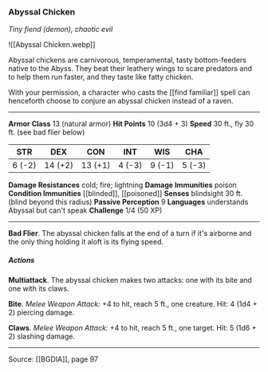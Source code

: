 ### Abyssal Chicken
_Tiny fiend (demon), chaotic evil_

![[Abyssal Chicken.webp]]

Abyssal chickens are carnivorous, temperamental, tasty bottom-feeders native to the Abyss. They beat their leathery wings to scare predators and to help them run faster, and they taste like fatty chicken.

With your permission, a character who casts the [[find familiar]] spell can henceforth choose to conjure an abyssal chicken instead of a raven.





---

**Armor Class** 13 (natural armor)
**Hit Points** 10 (3d4 + 3)
**Speed** 30 ft., fly 30 ft. (see bad flier below)

| STR     | DEX     | CON     | INT     | WIS     | CHA     |
|---------|---------|---------|---------|---------|---------|
| 6 (-2) | 14 (+2) | 13 (+1) | 4 (-3) | 9 (-1) | 5 (-3) |

**Damage Resistances** cold; fire; lightning
**Damage Immunities** poison
**Condition Immunities** [[blinded]], [[poisoned]]
**Senses** blindsight 30 ft. (blind beyond this radius)
**Passive Perception** 9
**Languages** understands Abyssal but can't speak
**Challenge** 1/4 (50 XP)

---

**Bad Flier**. The abyssal chicken falls at the end of a turn if it's airborne and the only thing holding it aloft is its flying speed.

##### Actions
**Multiattack**. The abyssal chicken makes two attacks: one with its bite and one with its claws.

**Bite**. _Melee Weapon Attack:_ +4 to hit, reach 5 ft., one creature. Hit: 4 (1d4 + 2) piercing damage.

**Claws**. _Melee Weapon Attack:_ +4 to hit, reach 5 ft., one target. Hit: 5 (1d6 + 2) slashing damage.


---

Source: [[BGDIA]], page 97